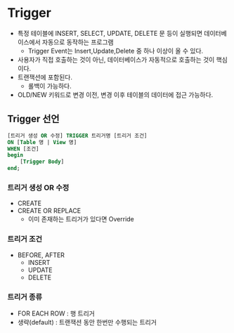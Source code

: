 # Trigger
- 특정 테이블에 INSERT, SELECT, UPDATE, DELETE 문 등이 실행되면 데이터베이스에서 자동으로 동작하는 프로그램
  - Trigger Event는 Insert,Update,Delete 중 하나 이상이 올 수 있다.
- 사용자가 직접 호출하는 것이 아닌, 데이터베이스가 자동적으로 호출하는 것이 핵심이다.
- 트랜잭션에 포함된다.
  - 롤백이 가능하다.
- OLD/NEW 키워드로 변경 이전, 변경 이후 테이블의 데이터에 접근 가능하다.

## Trigger 선언
```sql
[트리거 생성 OR 수정] TRIGGER 트리거명 [트리거 조건]
ON [Table 명 | View 명]
WHEN [조건]
begin 
    [Trigger Body]
end;
```

### 트리거 생성 OR 수정
- CREATE
- CREATE OR REPLACE
  - 이미 존재하는 트리거가 있다면 Override

### 트리거 조건
- BEFORE, AFTER
  - INSERT
  - UPDATE
  - DELETE
### 트리거 종류
- FOR EACH ROW : 행 트리거 
- 생략(default) : 트랜잭션 동안 한번만 수행되는 트리거